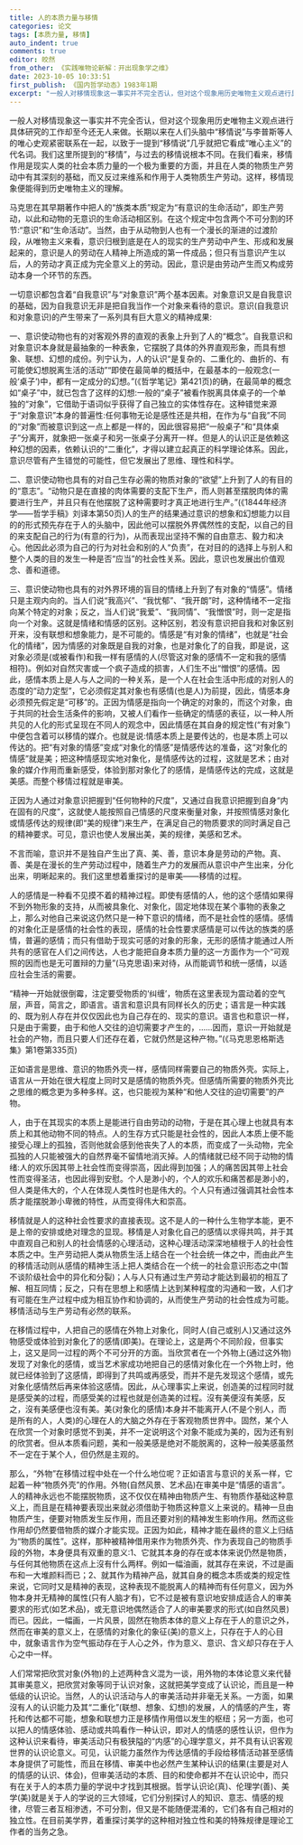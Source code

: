 ```yaml
---
title: 人的本质力量与移情
categories: 论文
tags: [本质力量, 移情]
auto_indent: true
comments: true
editor: 皎然
from_other: 《实践唯物论新解：开出现象学之维》
date: 2023-10-05 10:33:51
first_publish: 《国内哲学动态》1983年1期
excerpt: "一般人对移情现象这一事实并不完全否认，但对这个现象用历史唯物主义观点进行具体研究的工作却至今还无人来做。长期以来在人们头脑中“移情说”与李普斯等人的唯心史观紧密联系在一起，以致于一提到“移情说”几乎就把它看成“唯心主义”的代名词。我们这里所提到的“移情”，与过去的移情说根本不同。在我们看来，移情作用是现实人类的社会本质力量的一个极为重要的方面，并且在人类的物质生产劳动中有其深刻的基础，而又反过来维系和作用于人类物质生产劳动。这样，移情现象便能得到历史唯物主义的理解。"
---
```

一般人对移情现象这一事实并不完全否认，但对这个现象用历史唯物主义观点进行具体研究的工作却至今还无人来做。长期以来在人们头脑中“移情说”与李普斯等人的唯心史观紧密联系在一起，以致于一提到“移情说”几乎就把它看成“唯心主义”的代名词。我们这里所提到的“移情”，与过去的移情说根本不同。在我们看来，移情作用是现实人类的社会本质力量的一个极为重要的方面，并且在人类的物质生产劳动中有其深刻的基础，而又反过来维系和作用于人类物质生产劳动。这样，移情现象便能得到历史唯物主义的理解。

马克思在其早期著作中把人的“族类本质”规定为“有意识的生命活动”，即生产劳动，以此和动物的无意识的生命活动相区别。在这个规定中包含两个不可分割的环节:“意识”和“生命活动”。当然，由于从动物到人也有一个漫长的渐进的过渡阶段，从唯物主义来看，意识归根到底是在人的现实的生产劳动中产生、形成和发展起来的，意识是人的劳动在人精神上所造成的第一件成品；但只有当意识产生以后，人的劳动才真正成为完全意义上的劳动。因此，意识是由劳动产生而又构成劳动本身一个环节的东西。

一切意识都包含着“自我意识”与“对象意识”两个基本因素。对象意识又是自我意识的基础，因为自我意识无非是把自我当作一个对象来看待的意识。意识(自我意识和对象意识)的产生带来了一系列具有巨大意义的精神成果:

一、意识使动物也有的对客观外界的直观的表象上升到了人的“概念”。自我意识和对象意识本身就是最抽象的一种表象，它摆脱了具体的外界直观形象，而具有想象、联想、幻想的成份。列宁认为，人的认识“是复杂的、二重化的、曲折的、有可能使幻想脱离生活的活动”“即使在最简单的概括中，在最基本的一般观念(一般‘桌子’)中，都有一定成分的幻想。”(《哲学笔记》第421页)的确，在最简单的概念如“桌子”中，就已包含了这样的幻想:一般的“桌子”被看作脱离具体桌子的一个单独的“对象”，它借助于语词似乎获得了自己独立的实体性存在。这种错觉来源于“对象意识”本身的普遍性:任何事物无论是感性还是共相，在作为与“自我”不同的“对象”而被意识到这一点上都是一样的，因此很容易把“一般桌子”和“具体桌子”分离开，就象把一张桌子和另一张桌子分离开一样。但是人的认识正是依赖这种幻想的因素，依赖认识的“二重化”，才得以建立起真正的科学理论体系。因此，意识尽管有产生错觉的可能性，但它发展出了思维、理性和科学。

二、意识使动物也具有的对自己生存必需的物质对象的“欲望”上升到了人的有目的的“意志”。“动物只是在直接的肉体需要的支配下生产，而人则甚至摆脱肉体的需要进行生产，并且只有在他摆脱了这种需要时才真正地进行生产。”(《1844年经济学——哲学手稿》刘译本第50页)人的生产的结果通过意识的想象和幻想能力以目的的形式预先存在于人的头脑中，因此他可以摆脱外界偶然性的支配，以自己的目的来支配自己的行为(有意的行为)，从而表现出坚持不懈的自由意志、毅力和决心。他因此必须为自己的行为对社会和别的人“负责”，在对目的的选择上与别人和整个人类的目的发生一种是否“应当”的社会性关系。因此，意识也发展出价值观念、善和道德。

三、意识使动物也具有的对外界环境的盲目的情绪上升到了有对象的“情感”。情绪只是主观内向的。当人们说“我高兴”、“我忧郁”、“我开朗”时，这种情绪不一定指向某个特定的对象；反之，当人们说“我爱”、“我同情”、“我憎恨”时，则一定是指向一个对象。这就是情绪和情感的区别。这种区别，若没有意识把自我和对象区别开来，没有联想和想象能力，是不可能的。情感是“有对象的情绪”，也就是“社会化的情绪”，因为情感的对象既是自我的对象，也是对象化了的自我，即是说，这对象必须是(或被看作)和我一样有感情的人(尽管这对象的感情不一定和我的感情相符)。例如对自然灾害或一个疯子造成的损害，人们生不出“憎恨”的感情。因此，感情本质上是人与人之间的一种关系，是一个人在社会生活中形成的对别人的态度的“动力定型”，它必须假定其对象也有感情(也是人)为前提，因此，情感本身必须预先假定是“可移”的。正因为情感是指向一个确定的对象的，而这个对象，由于共同的社会生活条件的影响，又被人们看作一些确定的情感的表征，以一种人所共见的人化的形式呈现在不同人的观念中，因此情感在其自身的规定性(“有对象”)中便包含着可以移情的媒介。也就是说:情感本质上是要传达的，也是本质上可以传达的。把“有对象的情感”变成“对象化的情感”是情感传达的准备，这“对象化的情感”就是美；把这种情感现实地对象化，是情感传达的过程，这就是艺术；由对象的媒介作用而重新感受，体验到那对象化了的感情，是情感传达的完成，这就是美感。而整个移情过程就是审美。

正因为人通过对象意识把握到“任何物种的尺度”，又通过自我意识把握到自身“内在固有的尺度”，这就使人能按照自己情感的尺度来衡量对象，并按照情感对象化或情感传达的规律(即“美的规律”)来生产，在满足自己的物质要求的同时满足自己的精神要求。可见，意识也使人发展出美，美的规律，美感和艺术。

不言而喻，意识并不是独自产生出了真、美、善，意识本身是劳动的产物。真、善、美是在漫长的生产劳动过程中，随着生产力的发展而从意识中产生出来，分化出来，明晰起来的。我们这里想着重探讨的是审美——移情的过程。

人的感情是一种看不见摸不着的精神过程。即使有感情的人，他的这个感情如果得不到外物形象的支持，从而被具象化、对象化，固定地体现在某个事物的表象之上，那么对他自己来说这仍然只是一种下意识的情绪，而不是社会性的感情。感情的对象化正是感情的社会性的表现，感情的社会性要求感情是可以传达的族类的感情，普遍的感情；而只有借助于现实可感的对象的形象，无形的感情才能通过人所共有的感官在人们之间传达，人也才能把自身本质力量的这一方面作为一个“可观照的因而也是无可置辩的力量”(马克思语)来对待，从而能调节和统一感情，以适应社会生活的需要。

“精神一开始就很倒霉，注定要受物质的‘纠缠’，物质在这里表现为震动着的空气层，声音，简言之，即语言。语言和意识具有同样长久的历史；语言是一种实践的、既为别人存在并仅仅因此也为自己存在的、现实的意识。语言也和意识一样，只是由于需要，由于和他人交往的迫切需要才产生的，……因而，意识一开始就是社会的产物，而且只要人们还存在着，它就仍然是这种产物。”(《马克思恩格斯选集》第1卷第335页)

正如语言是思维、意识的物质外壳一样，感情同样需要自己的物质外壳。实际上，语言从一开始在很大程度上同时又是感情的物质外壳。但感情所需要的物质外壳比之思维的概念更为多种多样。这，也只能视为某种“和他人交往的迫切需要”的产物。

人，由于在其现实的本质上是能进行自由劳动的动物，于是在其心理上也就具有本质上和其他动物不同的特点。人的生存方式只能是社会性的，因此人本质上便不能接受心理上的孤独，否则他就会感到他丧失了人的本质，而变成了一头动物，完全孤独的人只能被强大的自然界毫不留情地消灭掉。人的情绪就已经不同于动物的情绪:人的欢乐因其带上社会性而变得崇高，因此得到加强；人的痛苦因其带上社会性而变得圣洁，也因此得到安慰。个人是渺小的，个人的欢乐和痛苦都是渺小的，但人类是伟大的，个人在体现人类性时也是伟大的。个人只有通过强调其社会性本质才能摆脱渺小卑微的特性，从而变得伟大和崇高。

移情就是人的这种社会性要求的直接表现。这不是人的一种什么生物学本能，更不是上帝的安排或绝对理念的显现。移情是人对象化自己的感情以求得共鸣，并于其中直观自己和别人的社会情感的心理活动，这种心理活动深深地植根于人的社会性本质之中。生产劳动把人类从物质生活上结合在一个社会统一体之中，而由此产生的移情活动则从感情的精神生活上把人类结合在一个统一的社会意识形态之中(暂不谈阶级社会中的异化和分裂)；人与人只有通过生产劳动才能达到最初的相互了解、相互同情；反之，只有在思想上和感情上达到某种程度的沟通和一致，人们才有可能在生产过程中成为相互协作和协调的，从而使生产劳动的社会性成为可能。移情活动与生产劳动有必然的联系。

在移情过程中，人把自己的感情在外物上对象化，同时人(自己或别人)又通过这外物感受或体验到对象化了的感情(即美)。在理论上，这是两个不同阶段，但事实上，这又是同一过程的两个不可分开的方面。当欣赏者在一个外物上(通过这外物)发现了对象化的感情，或当艺术家成功地把自己的感情对象化在一个外物上时，他就已经体验到了这感情，即得到了共鸣或再感受，而并不是先发现这个感情，或先对象化感情然后再来体验这感情。因此，从心理事实上来说，创造美的过程同时就是感受美的过程，而感受美的过程也就是创造美的过程。沒有美便沒有美感，反之，沒有美感便也沒有美。美(对象化的感情)本身并不能离开人(不是个别人，而是所有的人，人类)的心理在人的大脑之外存在于客观物质世界中。固然，某个人在欣赏一个对象时感觉不到美，并不一定说明这个对象不能成为美的，因为还有别的欣赏者。但从本质看问题，美和一般美感是绝对不能脱离的，这种一般美感虽然不一定在于某个人，但仍然是主观的。

那么，“外物”在移情过程中处在一个什么地位呢？正如语言与意识的关系一样，它起着一种“物质外壳”的作用。外物(自然风景、艺术品)在审美中是“情感的语言”。人的精神永远也不能摆脱物质，这不仅仅在精神由物质产生、有物质作基础这种意义上，而且是在精神要表现出来就必须借助于物质这种意义上来说的。精神一旦由物质产生，便要对物质发生反作用，而且还要对别的精神发生影响作用。然而这些作用却仍然要借物质的媒介才能实现。正因为如此，精神才能在最终的意义上归结为“物质的属性”。这样，那种被精神借用来作为物质外壳、作为表现自己的物质手段的外物，本身便具有双重的意义:1、它就其本身的存在或本体来说仍然是物质，与任何其他物质在这点上沒有什么两样。例如一幅油画，就其存在来说，不过是画布和一大堆颜料而已；2、就其作为精神产品，就其自身的概念本质或类的规定性来说，它同时又是精神的表现，这种表现不能脱离人的精神而有任何意义，因为外物本身并无精神的属性(只有人脑才有)，它不过是被有意识地安排成适合人的审美要求的形式(如艺术品)，或无意识地偶然适合了人的审美要求的形式(如自然风景)而已。因此，一幅画，一片风景，固然在物质本体的意义上存在于人的意识之外，然而在审美的意义上，在感情的对象化的象征(美)的意义上，只存在于人的心目中，就象语言作为空气振动存在于人心之外，作为意义、意识、含义却只存在于人心之中一样。

人们常常把欣赏对象(外物)的上述两种含义混为一谈，用外物的本体论意义来代替其审美意义，把欣赏对象等同于认识对象，这就把美学变成了认识论，而且是一种低级的认识论。当然，人的认识活动与人的审美活动并非毫无关系。一方面，如果沒有人的认识能力及其“二重化”(联想、想象、幻想)的发展，人的情感的产生，寄托和传达都不可能，想象和联想力正是移情作用借以发生的枢纽；另一方面，也可以把人的情感体验、感动或共鸣看作一种认识，即对人的情感的感性认识，但作为这种认识来看待，审美活动只有极狭隘的“内感”的心理学意义，并不具有认识客观世界的认识论意义。可见，认识能力虽然作为传达感情的手段给移情活动甚至感情本身提供了可能性，而且在移情、审美中也必然产生某种认识的结果(主要是对人的情感的认识、体会)，但审美活动的本质、目的和使命都并不在认识论中，而只有在关于人的本质力量的学说中才找到其根据。哲学认识论(真)、伦理学(善)、美学(美)就是关于人的学说的三大领域，它们分别探讨人的知识、意志、情感的规律，尽管三者互相渗透，不可分割，但又是不能随便混淆的，它们各有自己相对的独立性。在目前美学界，着重探讨美学的这种相对独立性和美的特殊规律是理论工作者的当务之急。
